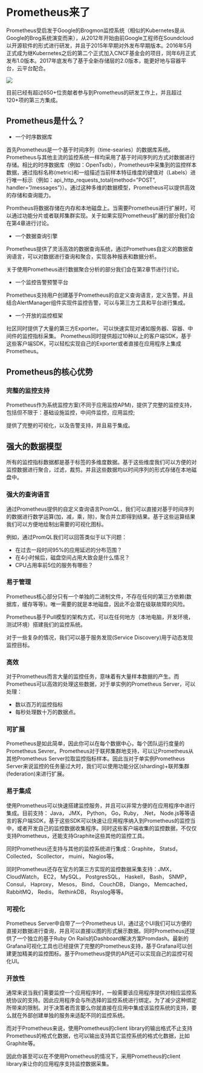 # Prometheus来了

Prometheus受启发于Google的Brogmon监控系统（相似的Kubernetes是从Google的Brog系统演变而来），从2012年开始由前Google工程师在Soundcloud以开源软件的形式进行研发，并且于2015年早期对外发布早期版本。2016年5月正式成为继Kubernetes之后的第二个正式加入CNCF基金会的项目，同年6月正式发布1.0版本。2017年底发布了基于全新存储层的2.0版本，能更好地与容器平台，云平台配合。

![](http://p2n2em8ut.bkt.clouddn.com/prometheus-release-roadmaps.png)

目前已经有超过650+位贡献者参与到Prometheus的研发工作上，并且超过120+项的第三方集成。

## Prometheus是什么？

* 一个时序数据库

首先Prometheus是一个基于时间序列（time-searies）的数据库系统。Prometheus与其他主流的监控系统一样均采用了基于时间序列的方式对数据进行存储。相比的时序数据库（例如：OpenTsdb），Prometheus中采集到的监控样本数据，通过指标名称(metric)和一组描述当前样本特征维度的键值对（Labels）进行唯一标示（例如：api_http_requests_total{method=”POST”, handler=”/messages”}）。通过这种多维的数据模型，Prometheus可以提供高效的存储和查询能力。

Promtheus将数据存储在内存和本地磁盘上。当需要Prometheus进行扩展时，可以通过功能分片或者联邦集群实现。关于如果实现Prometheus扩展的部分我们会在第4章进行讨论。

* 一个数据查询引擎

Prometheus提供了灵活高效的数据查询系统，通过Promethues自定义的数据查询语言，可以对数据进行查询和聚合，实现各种报表和数据分析。

关于使用Prometheus进行数据聚合分析的部分我们会在第2章节进行讨论。

* 一个监控告警预警平台

Prometheus支持用户创建基于Prometheus的自定义查询语言，定义告警。并且结合AlertManager组件实现件监控告警，可以与第三方工具和平台进行集成。

* 一个开放的监控框架

社区同时提供了大量的第三方Exporter。 可以快速实现对诸如服务器、容器、中间件的监控指标采集。
Prometheus同时提供超过10种以上的客户端SDK，基于这些客户端SDK，可以轻松实现自己的Exporter或者直接在应用程序上集成Prometheus。

## Prometheus的核心优势

### 完整的监控支持

Prometheus作为系统监控方案(不同于应用监控APM)，提供了完整的监控支持，包括但不限于：基础设施监控，中间件监控，应用监控;

提供了完整的可视化，以及告警支持，并且易于集成。

## 强大的数据模型

所有的监控指标数据都是基于标签的多维度数据。基于这些维度我们可以方便的对监控数据进行聚合，过滤，裁剪。并且这些数据均以时间序列的形式存储在本地磁盘中。

### 强大的查询语言

通过Prometheus提供的自定义查询语言PromQL，我们可以直接对基于时间序列的数据进行数学运算(加，减，乘，除)，聚合并立即得到结果。基于这些运算结果我们可以方便地绘制出需要的可视化图标。

例如，通过PromQL我们可以回答类似于以下问题：

* 在过去一段时间95%的应用延迟的分布范围？
* 在4小时候后，磁盘空间占用大致会是什么情况？
* CPU占用率前5位的服务有哪些？

### 易于管理

Prometheus核心部分只有一个单独的二进制文件，不存在任何的第三方依赖(数据库，缓存等等)。唯一需要的就是本地磁盘，因此不会潜在级联故障的风险。

Prometheus基于Pull模型的架构方式，可以在任何地方（本地电脑，开发环境，测试环境）搭建我们的监控系统。

对于一些复杂的情况，我们可以基于服务发现(Service Discovery)用于动态发现监控目标。

### 高效

对于Prometheus而言大量的监控任务，意味着有大量样本数据的产生。而Prometheus可以高效的处理这些数据，对于单实例的Prometheus Server，可以处理：

* 数以百万的监控指标
* 每秒处理数十万的数据点。

### 可扩展

Prometheus是如此简单，因此你可以在每个数据中心，每个团队运行度量的Prometheus Sevrer。Prometheus对于联邦集群地支持，可以让Prometheus从其他Prometheus Server拉取监控指标样本。因此当对于单实例Prometheus Server来说监控的任务量过大时，我们可以使用功能分区(sharding)+联邦集群(federation)来进行扩展。

### 易于集成

使用Prometheus可以快速搭建监控服务，并且可以非常方便的在应用程序中进行集成。目前支持： Java， JMX， Python， Go，Ruby， .Net， Node.js等等语言的客户端SDK，基于这些SDK可以快速让应用程序纳入到Prometheus的监控当中，或者开发自己的监控数据收集程序。同时这些客户端收集的监控数据，不仅仅支持Prometheus，还能支持Graphite这些其他的监控工具。

同时Prometheus还支持与其他的监控系统进行集成：Graphite， Statsd， Collected， Scollector， muini， Nagios等。

同时Prometheus还存在官方的第三方实现的监控数据采集支持：JMX， CloudWatch， EC2， MySQL， PostgresSQL， Haskell， Bash， SNMP， Consul， Haproxy， Mesos， Bind， CouchDB， Diango， Memcached， RabbitMQ， Redis， RethinkDB， Rsyslog等等。

### 可视化

Prometheus Server中自带了一个Prometheus UI，通过这个UI我们可以方便的直接对数据进行查询，并且可以直接以图的形式展示数据。同时Prometheus还提供了一个独立的基于Ruby On Rails的Dashboard解决方案Promdash。最新的Grafana可视化工具也已经提供了完整的Prometheus支持，基于Grafana可以创建更加精美的监控图标。基于Prometheus提供的API还可以实现自己的监控可视化UI。

### 开放性

通常来说当我们需要监控一个应用程序时，一般需要该应用程序提供对相应监控系统协议的支持。因此应用程序会与所选择的监控系统进行绑定。为了减少这种绑定所带来的限制。对于决策者而言要么你就直接在应用中集成该监控系统的支持，要么就在外部创建单独的服务来适配不同的监控系统。

而对于Prometheus来说，使用Prometheus的client library的输出格式不止支持Prometheus的格式化数据，也可以输出支持其它监控系统的格式化数据，比如Graphite等。

因此你甚至可以在不使用Prometheus的情况下，采用Prometheus的client library来让你的应用程序支持监控数据采集。